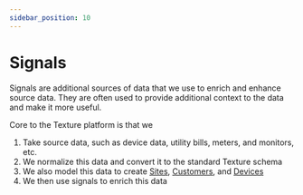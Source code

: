 ```yaml
---
sidebar_position: 10
---
```


# Signals
Signals are additional sources of data that we use to enrich and enhance source data. They are often used to provide additional context to the data and make it more useful.

Core to the Texture platform is that we

1. Take source data, such as device data, utility bills, meters, and monitors, etc.
2. We normalize this data and convert it to the standard Texture schema
3. We also model this data to create [Sites](./sites), [Customers](./customers), and [Devices](./devices)
4. We then use signals to enrich this data
